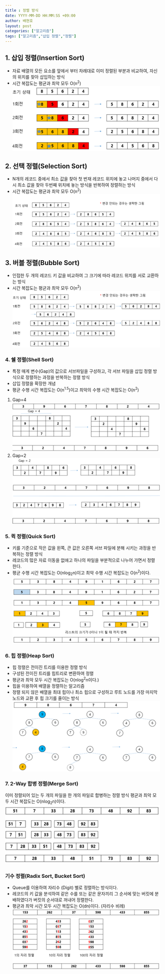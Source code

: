 ```yaml
---
title : 정렬 방식
date: YYYY-MM-DD HH:MM:SS +09:00
author: 배현호
layout: post
categories: ["알고리즘"]
tags: ["알고리즘","삽입 정렬","정렬"]
---
```


## 1. 삽입 정렬(Insertion Sort)
- 자료 배열의 모든 요소를 앞에서 부터 차례대로 이미 정렬된 부분과 비교하여, 자신의 위치를 찾아 삽입하는 방식 
- 시간 복잡도는 평균과 최악 모두 O(n<sup>2</sup>)
![img.png](../../assets/images/post/algorithm/2024-11-05-sortAlgorithm/img.png)
          
## 2. 선택 정렬(Selection Sort)
- N개의 레코드 중에서 최소 값을 찾아 첫 번재 레코드 위치에 놓고 나머지 중에서 다시 최소 값을 찾아 두번째 위치에 놓는 방식을 반복하여 정렬하는 방식
- 시간 복잡도는 평균과 최악 모두 O(n<sup>2</sup>)
![img.png](../../assets/images/post/algorithm/2024-11-05-sortAlgorithm/selectionSort.png)
   
## 3. 버블 정렬(Bubble Sort)
- 인접한 두 개의 레코드 키 값을 비교하여 그 크기에 따라 레코드 위치를 서로 교환하는 방식
- 시간 복잡도는 평균과 최악 모두 O(n<sup>2</sup>)
![img.png](../../assets/images/post/algorithm/2024-11-05-sortAlgorithm/bubbleSort.png)
   
### 4. 쉘 정렬(Shell Sort)
- 특정 매게 변수(Gap)의 값으로 서브파일을 구성하고, 각 서브 파일을 삽입 정렬 방식으로 정렬하는 과정을 반복하는 정렬 방식   
- 삽입 정렬을 확장한 개념   
- 평균 수행 시간 복잡도는 O(n<sup>1.5</sup>)이고 최악의 수행 시간 복잡도는 O(n<sup>2</sup>)

1. Gap=4
![img.png](../../assets/images/post/algorithm/2024-11-05-sortAlgorithm/shellSort.png)   
2. Gap=2
![img.png](../../assets/images/post/algorithm/2024-11-05-sortAlgorithm/shellSort2.png)
   
### 5. 퀵 정렬(Quick Sort)
- 키를 기준으로 작은 값을 왼쪽, 큰 값은 오른쪽 서브 파일에 분해 시키는 과정을 반복하는 정렬 방식   
- 레코드의 많은 자료 이동을 없애고 하나의 파일을 부분적으로 나누어 가면서 정렬 한다.   
- 평균 수행 시간 복잡도는 O(nlog<sub>2</sub>n)이고 최악 수행 시간 복잡도는 O(n<sup>2</sup>)이다.
![img.png](../../assets/images/post/algorithm/2024-11-05-sortAlgorithm/quickSort.png)

### 6. 힙 정렬(Heap Sort)
- 힙 정렬은 전이진 트리를 이용한 정렬 방식   
- 구성된 전이진 트리를 힙트리로 변환하여 정렬   
- 평균과 최악 모두 시간 복잡도는 O(nlog<sup>2</sup>n이다.)   
- 힙을 이용하여 배열을 정렬하는 알고리즘   
- 정렬 되지 않은 배열을 최대 힙이나 최소 힙으로 구성하고 루트 노드를 가장 마지막 노드와 교환 후 힙 크기를 줄이는 방식
![img.png](../../assets/images/post/algorithm/2024-11-05-sortAlgorithm/heapSort.png)

### 7. 2-Way 합병 정렬(Merge Sort)
이미 정렬되어 있는 두 개의 파일을 한 개의 파일로 합병하는 정렬 방식
평균과 최악 모두 시간 복잡도는 O(nlog<sub>2</sub>n)이다.
![img.png](../../assets/images/post/algorithm/2024-11-05-sortAlgorithm/2waySort.png)

### 기수 정렬(Radix Sort, Bucket Sort)
- Queue를 이용하여 자리수 (Digit) 별로 정렬하는 방식이다.
- 레코드의 키 값을 분석하여 같은 수를 또는 같은 문자끼리 그 순서에 맞는 버킷에 분배하였다가 버킷의 순서대로 꺼내어 정렬한다.
- 평균과 최악 시간 모두 시간 복잡도는 O(dn)이다. (자리수 비례)
![img.png](../../assets/images/post/algorithm/2024-11-05-sortAlgorithm/radixSort.png)